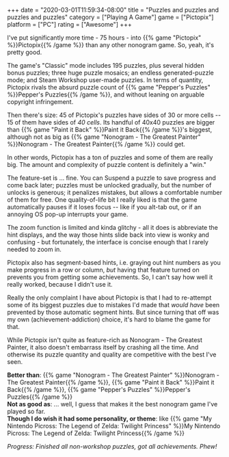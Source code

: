 +++
date = "2020-03-01T11:59:34-08:00"
title = "Puzzles and puzzles and puzzles and puzzles"
category = ["Playing A Game"]
game = ["Pictopix"]
platform = ["PC"]
rating = ["Awesome"]
+++

I've put significantly more time - 75 hours - into {{% game "Pictopix" %}}Pictopix{{% /game %}} than any other nonogram game.  So, yeah, it's pretty good.

The game's "Classic" mode includes 195 puzzles, plus several hidden bonus puzzles; three huge puzzle mosaics; an endless generated-puzzle mode; and Steam Workshop user-made puzzles.  In terms of quantity, Pictopix rivals the absurd puzzle count of {{% game "Pepper's Puzzles" %}}Pepper's Puzzles{{% /game %}}, and without leaning on arguable copyright infringement.

Then there's size: 45 of Pictopix's puzzles have sides of 30 or more cells -- 15 of them have sides of <i>40 cells</i>.  Its handful of 40x40 puzzles are bigger than {{% game "Paint it Back" %}}Paint it Back{{% /game %}}'s biggest, although not as big as {{% game "Nonogram - The Greatest Painter" %}}Nonogram - The Greatest Painter{{% /game %}} could get.

In other words, Pictopix has a ton of puzzles and some of them are really big.  The amount and complexity of puzzle content is definitely a "win."

The feature-set is ... fine.  You can Suspend a puzzle to save progress and come back later; puzzles must be unlocked gradually, but the number of unlocks is generous; it penalizes mistakes, but allows a comfortable number of them for free.  One quality-of-life bit I really liked is that the game automatically pauses if it loses focus -- like if you alt-tab out, or if an annoying OS pop-up interrupts your game.

The zoom function is limited and kinda glitchy - all it does is abbreviate the hint displays, and the way those hints slide back into view is wonky and confusing - but fortunately, the interface is concise enough that I rarely needed to zoom in.

Pictopix also has segment-based hints, i.e. graying out hint numbers as you make progress in a row or column, <i>but</i> having that feature turned on prevents you from getting some achievements.  So, I can't say how well it really worked, because I didn't use it.

Really the only complaint I have about Pictopix is that I had to re-attempt some of its biggest puzzles due to mistakes I'd made that <i>would have</i> been prevented by those automatic segment hints.  But since turning that off was my own (achievement-addiction) choice, it's hard to blame the game for that.

While Pictopix isn't quite as feature-rich as Nonogram - The Greatest Painter, it also doesn't embarrass itself by crashing all the time.  And otherwise its puzzle quantity and quality are competitive with the best I've seen.

<b>Better than</b>: {{% game "Nonogram - The Greatest Painter" %}}Nonogram - The Greatest Painter{{% /game %}}, {{% game "Paint it Back" %}}Paint it Back{{% /game %}}, {{% game "Pepper's Puzzles" %}}Pepper's Puzzles{{% /game %}}  
<b>Not as good as</b>: ... well, I guess that makes it the best nonogram game I've played so far.  
<b>Though I do wish it had some personality, or theme</b>: like {{% game "My Nintendo Picross: The Legend of Zelda: Twilight Princess" %}}My Nintendo Picross: The Legend of Zelda: Twilight Princess{{% /game %}}

<i>Progress: Finished all non-workshop puzzles, got all achievements.  Phew!</i>
